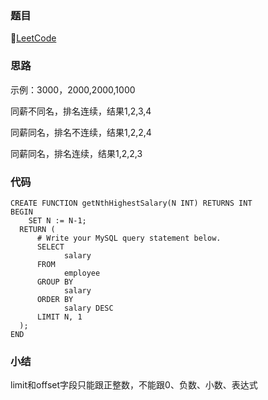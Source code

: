 ### 题目

🔗[LeetCode](https://leetcode-cn.com/problems/nth-highest-salary/)

### 思路

示例：3000，2000,2000,1000

同薪不同名，排名连续，结果1,2,3,4

同薪同名，排名不连续，结果1,2,2,4

同薪同名，排名连续，结果1,2,2,3

### 代码

```mysql
CREATE FUNCTION getNthHighestSalary(N INT) RETURNS INT
BEGIN
    SET N := N-1;
  RETURN (
      # Write your MySQL query statement below.
      SELECT 
            salary
      FROM 
            employee
      GROUP BY 
            salary
      ORDER BY 
            salary DESC
      LIMIT N, 1
  );
END
```

### 小结

limit和offset字段只能跟正整数，不能跟0、负数、小数、表达式